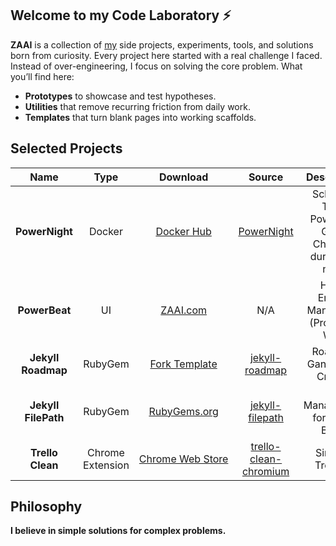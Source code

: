 ## Welcome to my Code Laboratory ⚡️

**ZAAI** is a collection of [my](https://github.com/manuelgruber/) side projects, experiments, tools, and solutions born from curiosity. Every project here started with a real challenge I faced. Instead of over-engineering, I focus on solving the core problem. What you’ll find here:

- **Prototypes** to showcase and test hypotheses.
- **Utilities** that remove recurring friction from daily work.
- **Templates** that turn blank pages into working scaffolds.


## Selected Projects

| Name | Type | Download | Source | Description | Created |
|:-----:|:---:|:---:|:---:|:---:|:---:|
| **PowerNight** | Docker | [Docker Hub](https://hub.docker.com/r/zaaicom/powernight/) | [PowerNight](https://github.com/ZAAI-com/PowerNight/) | Schedule Tesla Powerwall Grid-Charging during the night | 2025 |
| **PowerBeat** | UI | [ZAAI.com](https://zaai.com/powerbeat/) | N/A | Home Energy Manager UI (Prototype WIP) | 2024 |
| **Jekyll Roadmap** | RubyGem | [Fork Template](https://github.com/ZAAI-com/jekyll-roadmap-template) | [jekyll-roadmap](https://github.com/ZAAI-com/jekyll-roadmap) | Roadmap Gantt Chart Creator | 2019 |
| **Jekyll FilePath** | RubyGem | [RubyGems.org](https://rubygems.org/gems/jekyll-filepath/) | [jekyll-filepath](https://github.com/ZAAI-com/jekyll-filepath) | File Management for Jekyll Blogs | 2015 |
| **Trello Clean** | Chrome Extension | [Chrome Web Store](https://chromewebstore.google.com/detail/trello-clean/iodgmlcdnnjgiejimnifloaaaehkbdno) | [trello-clean-chromium](https://github.com/ZAAI-com/trello-clean-chromium) | Simplify Trello UI | 2015 |


## Philosophy

**I believe in simple solutions for complex problems.** 
